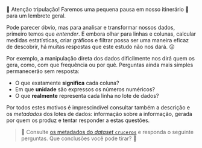 :mega: Atenção tripulação! Faremos uma pequena pausa em nosso itinerário :ship: para um lembrete geral.

Pode parecer óbvio, mas para analisar e transformar nossos dados, primeiro temos que _entender_. E embora olhar para linhas e colunas, calcular medidas estatísticas, criar gráficos e filtrar possa ser uma maneira eficaz de descobrir, há muitas respostas que este estudo não nos dará. :confused:

Por exemplo, a manipulação direta dos dados dificilmente nos dirá quem os gera, como, com que frequência ou por quê. Perguntas ainda mais simples permanecerão sem resposta:

  * O que exatamente **significa** cada coluna?
  * Em que **unidade** são expressos os números numéricos?
  * O que **realmente** representa cada linha no lote de dados?

Por todos estes motivos é imprescindível consultar também a descrição e os _metadados_ dos lotes de dados: informação sobre a informação, gerada por quem os produz e tentar responder a estas questões.

> :bookmark_tabs: Consulte [os metadados do _dataset_ `cruceros`](https://github.com/MumukiProject/mumuki-datasets-metadata-analisis-datos-es/blob/main/cruceros.md) e responda o seguinte perguntas. Que conclusões você pode tirar? :thinking:
